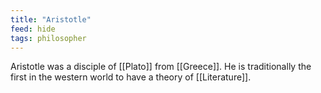 ```yaml
---
title: "Aristotle"
feed: hide
tags: philosopher
---
```


Aristotle was a disciple of [[Plato]] from [[Greece]]. He is traditionally the first in the western world to have a theory of [[Literature]]. 